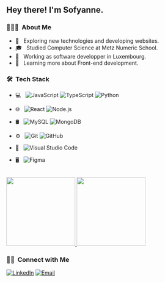 <h2> Hey there! I'm Sofyanne.</h2> 

<h3> 👨🏻‍💻 &nbsp;About Me </h3>

- 🤔 &nbsp; Exploring new technologies and developing websites.
- 🎓 &nbsp; Studied Computer Science at Metz Numeric School.
- 💼 &nbsp; Working as software developper in Luxembourg.
- 🌱 &nbsp; Learning more about Front-end development.

<h3> 🛠 &nbsp;Tech Stack</h3>

- 💻 &nbsp;
  ![JavaScript](https://img.shields.io/badge/-JavaScript-333333?style=flat&logo=javascript)
  ![TypeScript](https://img.shields.io/badge/-Typescript-333333?style=flat&logo=typescript)
  ![Python](https://img.shields.io/badge/-Python-333333?style=flat&logo=python)
  
  <!-- ![Java](https://img.shields.io/badge/-Java-333333?style=flat&logo=Java&logoColor=007396) -->
- 🌐 &nbsp;
  ![React](https://img.shields.io/badge/-React-333333?style=flat&logo=react)
  ![Node.js](https://img.shields.io/badge/-Node.js-333333?style=flat&logo=node.js)
   <!-- ![Symfony](https://img.shields.io/badge/-Symfony-333333?style=flat&logo=symfony)
  ![HTML5](https://img.shields.io/badge/-HTML5-333333?style=flat&logo=HTML5)
  ![CSS](https://img.shields.io/badge/-CSS-333333?style=flat&logo=CSS3&logoColor=1572B6) -->
  
  
- 🛢 &nbsp;
  ![MySQL](https://img.shields.io/badge/-MySQL-333333?style=flat&logo=mysql)
  ![MongoDB](https://img.shields.io/badge/-MongoDB-333333?style=flat&logo=mongodb)
- ⚙️ &nbsp;
  ![Git](https://img.shields.io/badge/-Git-333333?style=flat&logo=git)
  ![GitHub](https://img.shields.io/badge/-GitHub-333333?style=flat&logo=github)
- 🔧 &nbsp;
  ![Visual Studio Code](https://img.shields.io/badge/-Visual%20Studio%20Code-333333?style=flat&logo=visual-studio-code&logoColor=007ACC)
  <!-- ![Eclipse](https://img.shields.io/badge/-Eclipse-333333?style=flat&logo=eclipse-ide&logoColor=2C2255) -->
- 🖥 &nbsp;
  ![Figma](https://img.shields.io/badge/-Figma-333333?style=flat&logo=figma)
  <!--![XD](https://img.shields.io/badge/-Xd-333333?style=flat&logo=adobe-xd) -->
  

<br/>

<a href="https://github.com/sofyanne">
  <img height="180em" src="https://github-readme-stats.vercel-sigma-five.app/api?username=sofyanne&theme=buefy&show_icons=true" />
  <img height="180em" src="https://github-readme-stats.vercel-sigma-five.app/api/top-langs/?username=sofyanne&theme=buefy&layout=compact" />
</a>

<br/>

<h3> 🤝🏻 &nbsp;Connect with Me </h3>

<p align="center">

<a href="https://www.linkedin.com/in/sofyannebadir/"><img alt="LinkedIn" src="https://img.shields.io/badge/LinkedIn-Sofyanne%20Badir-blue?style=flat-square&logo=linkedin"></a>
<a href="mailto:s.badir@outlook.com"><img alt="Email" src="https://img.shields.io/badge/Email-s.badir@outlook.com-blue?style=flat-square&logo=microsoft-outlook"></a>
</p>
